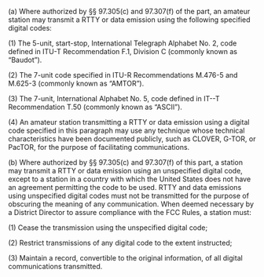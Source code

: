 (a) Where authorized by §§ 97.305(c) and 97.307(f) of the part, an amateur station may transmit a RTTY or data emission using the following specified digital codes:

(1) The 5-unit, start-stop, International Telegraph Alphabet No. 2, code defined in ITU-T Recommendation F.1, Division C (commonly known as “Baudot”).

(2) The 7-unit code specified in ITU-R Recommendations M.476-5 and M.625-3 (commonly known as “AMTOR”).

(3) The 7-unit, International Alphabet No. 5, code defined in IT--T Recommendation T.50 (commonly known as “ASCII”).

(4) An amateur station transmitting a RTTY or data emission using a digital code specified in this paragraph may use any technique whose technical characteristics have been documented publicly, such as CLOVER, G-TOR, or PacTOR, for the purpose of facilitating communications.

(b) Where authorized by §§ 97.305(c) and 97.307(f) of this part, a station may transmit a RTTY or data emission using an unspecified digital code, except to a station in a country with which the United States does not have an agreement permitting the code to be used. RTTY and data emissions using unspecified digital codes must not be transmitted for the purpose of obscuring the meaning of any communication. When deemed necessary by a District Director to assure compliance with the FCC Rules, a station must:

(1) Cease the transmission using the unspecified digital code;

(2) Restrict transmissions of any digital code to the extent instructed;

(3) Maintain a record, convertible to the original information, of all digital communications transmitted.

